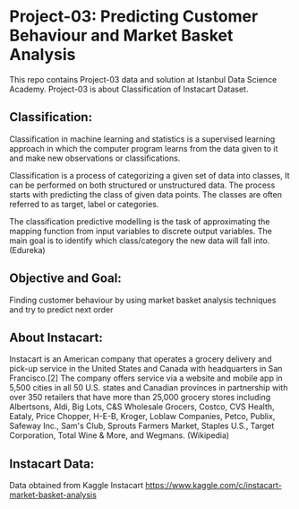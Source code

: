 # Project-03:  Predicting Customer Behaviour and Market Basket Analysis

This repo contains Project-03 data and solution at Istanbul Data Science Academy. Project-03 is about Classification of Instacart Dataset.

## Classification:

Classification in machine learning and statistics is a supervised learning approach in which the computer program learns from the data given to it and make new observations or classifications.

Classification is a process of categorizing a given set of data into classes, It can be performed on both structured or unstructured data. The process starts with predicting the class of given data points. The classes are often referred to as target, label or categories.

The classification predictive modelling is the task of approximating the mapping function from input variables to discrete output variables. The main goal is to identify which class/category the new data will fall into. (Edureka)

## Objective and Goal:

Finding customer behaviour by using market basket analysis techniques and try to predict next order
 
## About Instacart:

Instacart is an American company that operates a grocery delivery and pick-up service in the United States and Canada with headquarters in San Francisco.[2] The company offers service via a website and mobile app in 5,500 cities in all 50 U.S. states and Canadian provinces in partnership with over 350 retailers that have more than 25,000 grocery stores including Albertsons, Aldi, Big Lots, C&S Wholesale Grocers, Costco, CVS Health, Eataly, Price Chopper, H-E-B, Kroger, Loblaw Companies, Petco, Publix, Safeway Inc., Sam's Club, Sprouts Farmers Market, Staples U.S., Target Corporation, Total Wine & More, and Wegmans. (Wikipedia)

## Instacart Data:
Data obtained from Kaggle Instacart
https://www.kaggle.com/c/instacart-market-basket-analysis
